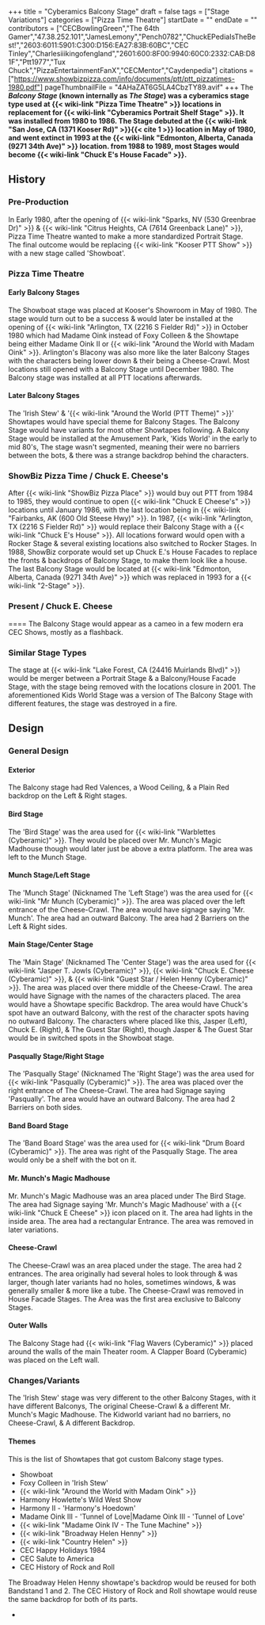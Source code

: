 +++
title = "Cyberamics Balcony Stage"
draft = false
tags = ["Stage Variations"]
categories = ["Pizza Time Theatre"]
startDate = ""
endDate = ""
contributors = ["CECBowlingGreen","The 64th Gamer","47.38.252.101","JamesLemony","Pench0782","ChuckEPediaIsTheBest!","2603:6011:5901:C300:D156:EA27:83B:60BC","CEC Tinley","Charlesiiikingofengland","2601:600:8F00:9940:60C0:2332:CAB:D81F","Ptt1977","Tux Chuck","PizzaEntertainmentFanX","CECMentor","Caydenpedia"]
citations = ["https://www.showbizpizza.com/info/documents/ptt/ptt_pizzatimes-1980.pdf"]
pageThumbnailFile = "4AHaZAT6G5LA4CbzTY89.avif"
+++
The ***Balcony Stage* (known internally as ***The Stage*) was a cyberamics stage type used at {{< wiki-link "Pizza Time Theatre" >}} locations in replacement for {{< wiki-link "Cyberamics Portrait Shelf Stage" >}}. It was installed from 1980 to 1986.
The Stage debuted at the {{< wiki-link "San Jose, CA (1371 Kooser Rd)" >}}{{< cite 1 >}} location in May of 1980, and went extinct in 1993 at the {{< wiki-link "Edmonton, Alberta, Canada (9271 34th Ave)" >}} location. from 1988 to 1989, most Stages would become {{< wiki-link "Chuck E's House Facade" >}}.****

## History

### Pre-Production

In Early 1980, after the opening of {{< wiki-link "Sparks, NV (530 Greenbrae Dr)" >}} & {{< wiki-link "Citrus Heights, CA (7614 Greenback Lane)" >}}, Pizza Time Theatre wanted to make a more standardized Portrait Stage. The final outcome would be replacing {{< wiki-link "Kooser PTT Show" >}} with a new stage called 'Showboat'.

### Pizza Time Theatre

#### Early Balcony Stages

The Showboat stage was placed at Kooser's Showroom in May of 1980. The stage would turn out to be a success & would later be installed at the opening of {{< wiki-link "Arlington, TX (2216 S Fielder Rd)" >}} in October 1980 which had Madame Oink instead of Foxy Colleen & the Showtape being either Madame Oink II or {{< wiki-link "Around the World with Madam Oink" >}}. Arlington's Blacony was also more like the later Balcony Stages with the characters being lower down & their being a Cheese-Crawl.
Most locations still opened with a Balcony Stage until December 1980. The Balcony stage was installed at all PTT locations afterwards.

#### Later Balcony Stages

The 'Irish Stew' & '{{< wiki-link "Around the World (PTT Theme)" >}}' Showtapes would have special theme for Balcony Stages. The Balcony Stage would have variants for most other Showtapes following. A Balcony Stage would be installed at the Amusement Park, 'Kids World' in the early to mid 80's, The stage wasn't segmented, meaning their were no barriers between the bots, & there was a strange backdrop behind the characters.

### ShowBiz Pizza Time / Chuck E. Cheese's

After {{< wiki-link "ShowBiz Pizza Place" >}} would buy out PTT from 1984 to 1985, they would continue to open {{< wiki-link "Chuck E Cheese's" >}} locations until January 1986, with the last location being in {{< wiki-link "Fairbanks, AK (600 Old Steese Hwy)" >}}. In 1987, {{< wiki-link "Arlington, TX (2216 S Fielder Rd)" >}} would replace their Balcony Stage with a {{< wiki-link "Chuck E's House" >}}. All locations forward would open with a Rocker Stage & several existing locations also switched to Rocker Stages. In 1988, ShowBiz corporate would set up Chuck E.'s House Facades to replace the fronts & backdrops of Balcony Stage, to make them look like a house.
The last Balcony Stage would be located at {{< wiki-link "Edmonton, Alberta, Canada (9271 34th Ave)" >}} which was replaced in 1993 for a {{< wiki-link "2-Stage" >}}.

### Present / Chuck E. Cheese

====
The Balcony Stage would appear as a cameo in a few modern era CEC Shows, mostly as a flashback.

### Similar Stage Types

The stage at {{< wiki-link "Lake Forest, CA (24416 Muirlands Blvd)" >}} would be merger between a Portrait Stage & a Balcony/House Facade Stage, with the stage being removed with the locations closure in 2001. The aforementioned Kids World Stage was a version of The Balcony Stage with different features, the stage was destroyed in a fire.

## Design

### General Design

#### Exterior

The Balcony stage had Red Valences, a Wood Ceiling, & a Plain Red backdrop on the Left & Right stages.

#### Bird Stage

The 'Bird Stage' was the area used for {{< wiki-link "Warblettes (Cyberamic)" >}}. They would be placed over Mr. Munch's Magic Madhouse though would later just be above a extra platform. The area was left to the Munch Stage.

#### Munch Stage/Left Stage

The 'Munch Stage' (Nicknamed The 'Left Stage') was the area used for {{< wiki-link "Mr Munch (Cyberamic)" >}}. The area was placed over the left entrance of the Cheese-Crawl. The area would have signage saying 'Mr. Munch'. The area had an outward Balcony. The area had 2 Barriers on the Left & Right sides.

#### Main Stage/Center Stage

The 'Main Stage' (Nicknamed The 'Center Stage') was the area used for {{< wiki-link "Jasper T. Jowls (Cyberamic)" >}}, {{< wiki-link "Chuck E. Cheese (Cyberamic)" >}}, & {{< wiki-link "Guest Star / Helen Henny (Cyberamic)" >}}. The area was placed over there middle of the Cheese-Crawl. The area would have Signage with the names of the characters placed. The area would have a Showtape specific Backdrop. The area would have Chuck's spot have an outward Balcony, with the rest of the character spots having no outward Balcony. The characters where placed like this, Jasper (Left), Chuck E. (Right), & The Guest Star (Right), though Jasper & The Guest Star would be in switched spots in the Showboat stage.

#### Pasqually Stage/Right Stage

The 'Pasqually Stage' (Nicknamed The 'Right Stage') was the area used for {{< wiki-link "Pasqually (Cyberamic)" >}}. The area was placed over the right entrance of The Cheese-Crawl. The area had Signage saying 'Pasqually'. The area would have an outward Balcony. The area had 2 Barriers on both sides.

#### Band Board Stage

The 'Band Board Stage' was the area used for {{< wiki-link "Drum Board (Cyberamic)" >}}. The area was right of the Pasqually Stage. The area would only be a shelf with the bot on it.

#### Mr. Munch's Magic Madhouse

Mr. Munch's Magic Madhouse was an area placed under The Bird Stage. The area had Signage saying 'Mr. Munch's Magic Madhouse' with a {{< wiki-link "Chuck E Cheese" >}} icon placed on it. The area had lights in the inside area. The area had a rectangular Entrance. The area was removed in later variations.

#### Cheese-Crawl

The Cheese-Crawl was an area placed under the stage. The area had 2 entrances. The area originally had several holes to look through & was larger, though later variants had no holes, sometimes windows, & was generally smaller & more like a tube. The Cheese-Crawl was removed in House Facade Stages. The Area was the first area exclusive to Balcony Stages.

#### Outer Walls

The Balcony Stage had {{< wiki-link "Flag Wavers (Cyberamic)" >}} placed around the walls of the main Theater room. A Clapper Board (Cyberamic) was placed on the Left wall.

### Changes/Variants

The 'Irish Stew' stage was very different to the other Balcony Stages, with it have different Balconys, The original Cheese-Crawl & a different Mr. Munch's Magic Madhouse. The Kidworld variant had no barriers, no Cheese-Crawl, & A different Backdrop.

#### Themes

This is the list of Showtapes that got custom Balcony stage types.

- Showboat
- Foxy Colleen in 'Irish Stew'
- {{< wiki-link "Around the World with Madam Oink" >}}
- Harmony Howlette's Wild West Show
- Harmony II - 'Harmony's Hoedown'
- Madame Oink III - 'Tunnel of Love|Madame Oink III - 'Tunnel of Love'
- {{< wiki-link "Madame Oink IV - The Tune Machine" >}}
- {{< wiki-link "Broadway Helen Henny" >}}
- {{< wiki-link "Country Helen" >}}
- CEC Happy Holidays 1984
- CEC Salute to America
- CEC History of Rock and Roll

The Broadway Helen Henny showtape's backdrop would be reused for both Bandstand 1 and 2.
The CEC History of Rock and Roll showtape would reuse the same backdrop for both of its parts.

- 
